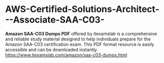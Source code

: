 # AWS-Certified-Solutions-Architect---Associate-SAA-C03-
**Amazon SAA-C03 Dumps PDF** offered by itexamslab is a comprehensive and reliable study material designed to help individuals prepare for the Amazon SAA-C03 certification exam. This PDF format resource is easily accessible and can be downloaded instantly. https://www.itexamslab.com/amazon/saa-c03-dumps.html
